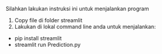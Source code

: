 Silahkan lakukan instruksi ini untuk menjalankan program
1. Copy file di folder streamlit
2. Lakukan di lokal command line anda untuk menjalankan:
- pip install streamlit
- streamlit run Prediction.py
